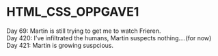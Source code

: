 # HTML_CSS_OPPGAVE1
Day 69: Martin is still trying to get me to watch Frieren.<br>
Day 420: I've infiltrated the humans, Martin suspects nothing....(for now)<br>
Day 421: Martin is growing suspcious.